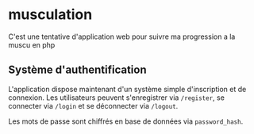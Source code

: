 # musculation
C'est une tentative d'application web pour suivre ma progression a la muscu en php

## Système d'authentification

L'application dispose maintenant d'un système simple d'inscription et de connexion.
Les utilisateurs peuvent s'enregistrer via `/register`, se connecter via `/login`
et se déconnecter via `/logout`.

Les mots de passe sont chiffrés en base de données via `password_hash`.

